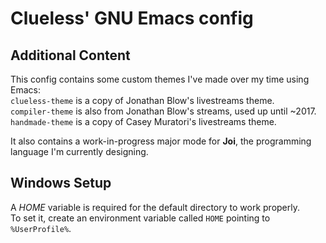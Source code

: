 # Clueless' GNU Emacs config

## Additional Content
This config contains some custom themes I've made over my time using Emacs:\
`clueless-theme` is a copy of Jonathan Blow's livestreams theme.\
`compiler-theme` is also from Jonathan Blow's streams, used up until ~2017.\
`handmade-theme` is a copy of Casey Muratori's livestreams theme.


It also contains a work-in-progress major mode for **Joi**,
the programming language I'm currently designing.

## Windows Setup
A *HOME* variable is required for the default directory to work properly.\
To set it, create an environment variable called `HOME` pointing to `%UserProfile%`.
